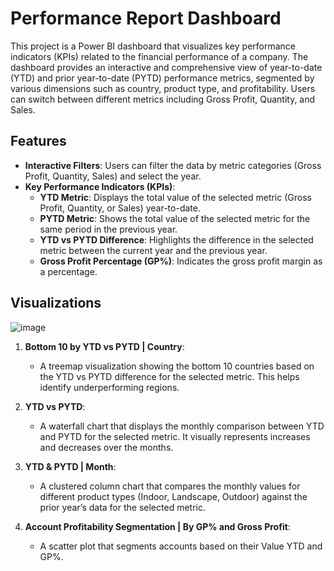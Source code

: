 # Performance Report Dashboard

This project is a Power BI dashboard that visualizes key performance indicators (KPIs) related to the financial performance of a company.
The dashboard provides an interactive and comprehensive view of year-to-date (YTD) and prior year-to-date (PYTD) performance metrics, segmented by various dimensions such as country, product type, and profitability. Users can switch between different metrics including Gross Profit, Quantity, and Sales.

## Features

- **Interactive Filters**: Users can filter the data by metric categories (Gross Profit, Quantity, Sales) and select the year.
- **Key Performance Indicators (KPIs)**: 
  - **YTD Metric**: Displays the total value of the selected metric (Gross Profit, Quantity, or Sales) year-to-date.
  - **PYTD Metric**: Shows the total value of the selected metric for the same period in the previous year.
  - **YTD vs PYTD Difference**: Highlights the difference in the selected metric between the current year and the previous year.
  - **Gross Profit Percentage (GP%)**: Indicates the gross profit margin as a percentage.

## Visualizations

![image](https://github.com/user-attachments/assets/32ff4b31-9337-4bcc-afad-da70c9c099c6)


1. **Bottom 10 by YTD vs PYTD | Country**:
   - A treemap visualization showing the bottom 10 countries based on the YTD vs PYTD difference for the selected metric. This helps identify underperforming regions.


2. **YTD vs PYTD**:
   - A waterfall chart that displays the monthly comparison between YTD and PYTD for the selected metric. It visually represents increases and decreases over the months.


3. **YTD & PYTD | Month**:
   - A clustered column chart that compares the monthly values for different product types (Indoor, Landscape, Outdoor) against the prior year’s data for the selected metric.


4. **Account Profitability Segmentation | By GP% and Gross Profit**:
   - A scatter plot that segments accounts based on their Value YTD and GP%.

